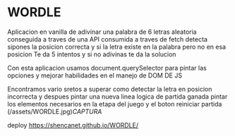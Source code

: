# WORDLE

Aplicacion en vanilla de adivinar una palabra de 6 letras aleatoria conseguida a traves de una API consumida a traves de fetch
detecta sipones la posicion correcta y si la letra existe en la palabra pero no en esa posicion
Te da 5 intentos y si no adivinas te da la solucion

Con esta aplicacion usamos document.querySelector para pintar las opciones y mejorar habilidades en el manejo de DOM DE JS

Encontramos vario sretos a superar como detectar la letra en posicion incorrecta y despues pintar una nueva linea logica de partida ganada 
pintar los elementos necesarios en la etapa del juego y el boton reiniciar partida 
(/assets/WORDLE.jpg)*CAPTURA*

deploy https://shencanet.github.io/WORDLE/
